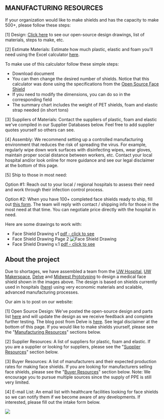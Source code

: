 MANUFACTURING RESOURCES
-----------------------

If your organization would like to make shields and has the capacity to make 500+, please follow these steps:

[1] Design: [Click here](https://www.delve.com/assets/documents/Open-Source-Face-Shield-Drawing.pdf) to see our open-source design drawings, list of materials, steps to make, etc.

[2] Estimate Materials: Estimate how much plastic, elastic and foam you'll need using the Excel calculator [here](https://drive.google.com/open?id=1L9VQEoSpmXU5nLVl8aJKQYLhiapN16yA).

To make use of this calculator follow these simple steps: 

-   Download document
-   You can then change the desired number of shields. Notice that this calculator was done using the specifications from the [Open Source Face Shield](https://www.delve.com/assets/documents/Open-Source-Face-Shield-Drawing.pdf)
-   If you need to modify the dimensions, you can do so in the corresponding field
-   The summary chart includes the weight of PET shields, foam and elastic strap needed (in short tons)

[3] Suppliers of Materials: Contact the suppliers of plastic, foam and elastic we've compiled in our Supplier Databases below. Feel free to add supplier quotes yourself so others can see.

[4] Assembly: We recommend setting up a controlled manufacturing environment that reduces the risk of spreading the virus. For example, regularly wipe down work surfaces with disinfecting wipes, wear gloves, maintain proper social distance between workers, etc. Contact your local hospital and/or look online for more guidance and see our legal disclaimer at the bottom of this page.

[5] Ship to those in most need:

Option #1: Reach out to your local / regional hospitals to assess their need and work through their infection control process.

Option #2: When you have 100+ completed face shields ready to ship, fill out [this form](https://docs.google.com/forms/d/e/1FAIpQLSei2ti1aSj4e6Ky4TcPaLFfp8aa2n8TOHItIFKsD-DritAZeg/viewform). The team will reply with contact / shipping info for those in the most need at that time. You can negotiate price directly with the hospital in need. 

Here are some drawings to work with: 
- Face Shield Drawing v1 [pdf - click to see](https://www.delve.com/assets/documents/OPEN-SOURCE-FACE-SHIELD-DRAWING-v1.PDF)
- Face Shield Drawing Page 2 ![Face Shield Drawing](https://making.engr.wisc.edu/wp-content/uploads/sites/1271/2020/03/OPEN-SOURCE-FACE-SHIELD-DRAWING-v1_Page_2-300x199.jpg)
- Face Shield Drawing v.1 [pdf - click to see](https://www.delve.com/assets/documents/OPEN-SOURCE-FACE-SHIELD-DRAWING-v.1.pdf)


## About the project

Due to shortages, we have assembled a team from the [UW Hospital](https://www.uwhealth.org/), [UW Makerspace](https://making.engr.wisc.edu/), [Delve](https://www.delve.com/) and [Midwest Prototyping](https://www.midwestproto.com/) to design a medical face shield shown in the images above. The design is based on shields currently used in hospitals ([here](https://photos.app.goo.gl/y5euZdRz6aqEm8KZA)) using very economic materials and scalable, advanced manufacturing processes.

Our aim is to post on our website:

[1] Open Source Design: We've posted the open-source design and parts list [here](https://www.delve.com/assets/documents/Open-Source-Face-Shield-Drawing.pdf) and will update the design as we receive feedback and complete further testing. The blog post from Delve is [here](https://www.delve.com/insights/face-shield-designs-to-fill-the-gap). See legal disclaimer at the bottom of this page. If you would like to make shields yourself, please see the "[Manufacturing Resources](https://making.engr.wisc.edu/shield/#DIY)" sections below.

[2] Supplier Resources: A list of suppliers for plastic, foam and elastic. If you are a supplier or looking for suppliers, please see the "[Supplier Resources](https://making.engr.wisc.edu/shield/#supplier)" section below.

[3] Buyer Resources: A list of manufacturers and their expected production rates for making face shields. If you are looking for manufacturers selling face shields, please see the "[Buyer Resources](https://making.engr.wisc.edu/shield/#buyer)" section below. Note: We encourage you to pursue multiple sources since the supply of PPE is still very limited.

[4] E-mail List: An email list with healthcare facilities looking for face shields so we can notify them if we become aware of any developments. If interested, please fill out the intake form below.

![](https://making.engr.wisc.edu/wp-content/uploads/sites/1271/2020/03/BadgerShield.png)
